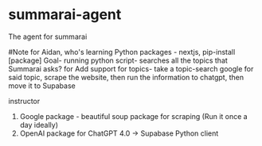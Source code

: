 # summarai-agent
The agent for summarai

#Note for Aidan, who's learning
Python packages - nextjs, pip-install [package]
Goal- running python script- searches all the topics that Summarai asks? for
Add support for topics- take a topic-search google for said topic, scrape the website, then run the information to chatgpt, then move it to Supabase


instructor
1. Google package - beautiful soup package for scraping (Run it once a day ideally)
2. OpenAI package for ChatGPT 4.0 -> Supabase Python client